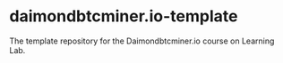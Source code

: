 # daimondbtcminer.io-template
The template repository for the Daimondbtcminer.io course on Learning Lab.

